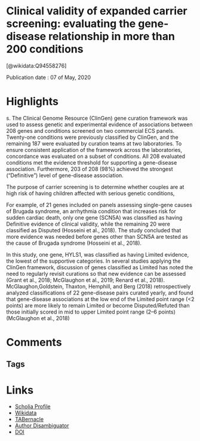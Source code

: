 
Clinical validity of expanded carrier screening: evaluating the gene-disease relationship in more than 200 conditions
=====================================================================================================================
  
  [@wikidata:Q94558276]  
  
Publication date : 07 of May, 2020  

# Highlights

s. The Clinical Genome Resource (ClinGen) gene curation framework was used to assess genetic and experimental evidence of associations between 208 genes and conditions screened on two commercial ECS panels. Twenty-one conditions were previously classified by ClinGen, and the remaining 187 were evaluated by curation teams at two laboratories. To ensure consistent application of the framework across the laboratories, concordance was evaluated on a subset of conditions. All 208 evaluated conditions met the evidence threshold for supporting a gene-disease association. Furthermore, 203 of 208 (98%) achieved the strongest (“Definitive”) level of gene-disease association.


The purpose of carrier screening is to determine whether couples are at high risk of having children affected with serious genetic conditions,

 For example, of 21 genes included on panels assessing single-gene causes of Brugada syndrome, an arrhythmia condition that increases risk for sudden cardiac death, only one gene (SCN5A) was classified as having Definitive evidence of clinical validity, while the remaining 20 were classified as Disputed (Hosseini et al., 2018). The study concluded that more evidence was needed before genes other than SCN5A are tested as the cause of Brugada syndrome (Hosseini et al., 2018).

In this study, one gene, HYLS1, was classified as having Limited evidence, the lowest of the supportive categories. In several studies applying the ClinGen framework, discussion of genes classified as Limited has noted the need to regularly revisit curations so that new evidence can be assessed (Grant et al., 2018; McGlaughon et al., 2019; Renard et al., 2018). McGlaughon,Goldstein, Thaxton, Hemphill, and Berg (2018) retrospectively analyzed classifications of 22 gene-disease pairs curated yearly, and found that gene-disease associations at the low end of the Limited point range (<2 points) are more likely to remain Limited or become Disputed/Refuted than those initially scored in mid to upper Limited point range (2–6 points) (McGlaughon et al., 2018)




# Comments

## Tags

# Links
  
 * [Scholia Profile](https://scholia.toolforge.org/work/Q94558276)  
 * [Wikidata](https://www.wikidata.org/wiki/Q94558276)  
 * [TABernacle](https://tabernacle.toolforge.org/?#/tab/manual/Q94558276/P921%3BP4510)  
 * [Author Disambiguator](https://author-disambiguator.toolforge.org/work_item_oauth.php?id=Q94558276&batch_id=&match=1&author_list_id=&doit=Get+author+links+for+work)  
 * [DOI](https://doi.org/10.1002/HUMU.24033)  
